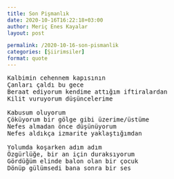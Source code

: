 ```yaml
---
title: Son Pişmanlık
date: 2020-10-16T16:22:18+03:00
author: Meriç Enes Kayalar
layout: post

permalink: /2020-10-16-son-pismanlik
categories: [Şiirimsiler]
format: quote
---
```


<pre>Kalbimin cehennem kapısının
Çanları çaldı bu gece
Beraat ediyorum kendime attığım iftiralardan
Kilit vuruyorum düşüncelerime
 
Kabusum oluyorum
Çöküyorum bir gölge gibi üzerime/üstüme
Nefes almadan önce düşünüyorum
Nefes aldıkça izmarite yaklaştığımdan
 
Yolumda koşarken adım adım
Özgürlüğe, bir an için duraksıyorum
Gördüğüm elinde balon olan bir çocuk
Dönüp gülümsedi bana sonra bir ses</pre>